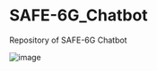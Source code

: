 # SAFE-6G_Chatbot
Repository of SAFE-6G Chatbot

![image](https://github.com/user-attachments/assets/a045aae1-70a0-4f29-b5c2-328e04be5690)
